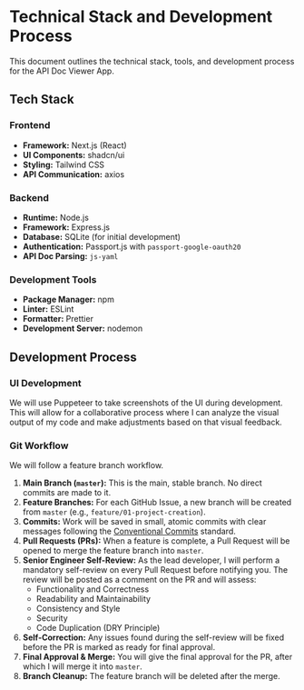 
# Technical Stack and Development Process

This document outlines the technical stack, tools, and development process for the API Doc Viewer App.

## Tech Stack

### Frontend
- **Framework:** Next.js (React)
- **UI Components:** shadcn/ui
- **Styling:** Tailwind CSS
- **API Communication:** axios

### Backend
- **Runtime:** Node.js
- **Framework:** Express.js
- **Database:** SQLite (for initial development)
- **Authentication:** Passport.js with `passport-google-oauth20`
- **API Doc Parsing:** `js-yaml`

### Development Tools
- **Package Manager:** npm
- **Linter:** ESLint
- **Formatter:** Prettier
- **Development Server:** nodemon

## Development Process

### UI Development
We will use Puppeteer to take screenshots of the UI during development. This will allow for a collaborative process where I can analyze the visual output of my code and make adjustments based on that visual feedback.

### Git Workflow
We will follow a feature branch workflow.

1.  **Main Branch (`master`):** This is the main, stable branch. No direct commits are made to it.
2.  **Feature Branches:** For each GitHub Issue, a new branch will be created from `master` (e.g., `feature/01-project-creation`).
3.  **Commits:** Work will be saved in small, atomic commits with clear messages following the [Conventional Commits](https://www.conventionalcommits.org/en/v1.0.0/) standard.
4.  **Pull Requests (PRs):** When a feature is complete, a Pull Request will be opened to merge the feature branch into `master`.
5.  **Senior Engineer Self-Review:** As the lead developer, I will perform a mandatory self-review on every Pull Request before notifying you. The review will be posted as a comment on the PR and will assess:
    - Functionality and Correctness
    - Readability and Maintainability
    - Consistency and Style
    - Security
    - Code Duplication (DRY Principle)
6.  **Self-Correction:** Any issues found during the self-review will be fixed before the PR is marked as ready for final approval.
7.  **Final Approval & Merge:** You will give the final approval for the PR, after which I will merge it into `master`.
8.  **Branch Cleanup:** The feature branch will be deleted after the merge.
